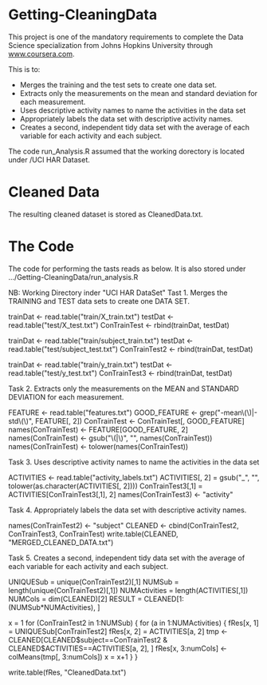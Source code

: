 Getting-CleaningData
====================
This project is one of the mandatory requirements to complete the Data Science specialization from Johns Hopkins University through www.coursera.com. 

This is to:

* Merges the training and the test sets to create one data set.
* Extracts only the measurements on the mean and standard deviation for each measurement.
* Uses descriptive activity names to name the activities in the data set
* Appropriately labels the data set with descriptive activity names.
* Creates a second, independent tidy data set with the average of each variable for each activity and each subject.

The code run_Analysis.R assumed that the working dorectory is located under /UCI HAR Dataset. 

Cleaned Data
====================
The resulting cleaned dataset is stored as CleanedData.txt. 


The Code
====================
The code for performing the tasts reads as below. It is also stored under .../Getting-CleaningData/run_analysis.R

NB: Working Directory inder "UCI HAR DataSet"
Tast 1. Merges the TRAINING and TEST data sets to create one DATA SET.

trainDat <- read.table("train/X_train.txt")
testDat <- read.table("test/X_test.txt")
ConTrainTest <- rbind(trainDat, testDat)

trainDat <- read.table("train/subject_train.txt")
testDat <- read.table("test/subject_test.txt")
ConTrainTest2 <- rbind(trainDat, testDat)

trainDat <- read.table("train/y_train.txt")
testDat <- read.table("test/y_test.txt")
ConTrainTest3 <- rbind(trainDat, testDat)

Task 2. Extracts only the measurements on the MEAN and STANDARD DEVIATION for each measurement.

FEATURE <- read.table("features.txt")
GOOD_FEATURE <- grep("-mean\\(\\)|-std\\(\\)", FEATURE[, 2])
ConTrainTest <- ConTrainTest[, GOOD_FEATURE]
names(ConTrainTest) <- FEATURE[GOOD_FEATURE, 2]
names(ConTrainTest) <- gsub("\\(|\\)", "", names(ConTrainTest))
names(ConTrainTest) <- tolower(names(ConTrainTest)) 

Task 3. Uses descriptive activity names to name the activities in the data set

ACTIVITIES <- read.table("activity_labels.txt")
ACTIVITIES[, 2] = gsub("_", "", tolower(as.character(ACTIVITIES[, 2])))
ConTrainTest3[,1] = ACTIVITIES[ConTrainTest3[,1], 2]
names(ConTrainTest3) <- "activity"

Task 4. Appropriately labels the data set with descriptive activity names.

names(ConTrainTest2) <- "subject"
CLEANED <- cbind(ConTrainTest2, ConTrainTest3, ConTrainTest)
write.table(CLEANED, "MERGED_CLEANED_DATA.txt")

Task 5. Creates a second, independent tidy data set with the average of each variable for each activity and each subject.

UNIQUESub = unique(ConTrainTest2)[,1]
NUMSub = length(unique(ConTrainTest2)[,1])
NUMActivities = length(ACTIVITIES[,1])
NUMCols = dim(CLEANED)[2]
RESULT = CLEANED[1:(NUMSub*NUMActivities), ]


x = 1
for (ConTrainTest2 in 1:NUMSub) 
  {
  for (a in 1:NUMActivities) 
  {
    fRes[x, 1] = UNIQUESub[ConTrainTest2]
    fRes[x, 2] = ACTIVITIES[a, 2]
    tmp <- CLEANED[CLEANED$subject==ConTrainTest2 & CLEANED$ACTIVITIES==ACTIVITIES[a, 2], ]
    fRes[x, 3:numCols] <- colMeans(tmp[, 3:numCols])
    x = x+1
  }
}

write.table(fRes, "CleanedData.txt")



